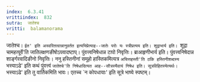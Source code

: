 ```yaml
---
index:  6.3.41
vrittiindex:  832
sutra:  जातेश्च
vritti:  balamanorama 
---
```


जातेश्च। `ईत' इति अस्वरितत्वान्नानुवर्तत इत्यभिप्रेत्याह--जातेः परोः यः स्त्रीप्रत्यय इति। शूद्राभार्य इति। `शूद्रा चामहत्पूर्वे'ति जातिलक्षणङीषोऽपवादष्टाप्। पुंवत्त्वनिषेधान्न टापो निवृत्तिः। ब्राआहृणीभार्य इति। पुंवत्त्वनिषेदान्न शार्ङ्गरवादिङीनो निवृत्तिः। ननु हस्तिनीनां समूहो हास्तिकमित्यत्र `अचित्तहस्ती'ति ठकि हस्तिनीशब्दस्य `भस्याऽढे' इति कथं पुंवत्त्वं `जातेश्चे'ति निषेधादित्यत आह--सौत्रस्यैवायं निषेध इति। सूत्रविहितस्येत्यर्थः। `भस्याऽढे' इति तु वार्तिकमिति भावः। एतच्च `न कोपधायाः' इति सूत्रे भाष्ये स्पष्टम्। 

